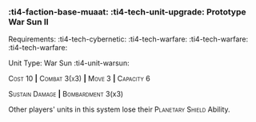 ### :ti4-faction-base-muaat: :ti4-tech-unit-upgrade: **Prototype War Sun II**

Requirements: :ti4-tech-cybernetic: :ti4-tech-warfare: :ti4-tech-warfare: :ti4-tech-warfare:

Unit Type: War Sun :ti4-unit-warsun:

<span style="font-variant:small-caps;">Cost 10</span> __|__ <span style="font-variant:small-caps;">Combat 3(x3)</span> __|__ <span style="font-variant:small-caps;">Move 3</span> __|__ <span style="font-variant:small-caps;">Capacity 6</span>

<span style="font-variant:small-caps;">Sustain Damage</span> __|__ <span style="font-variant:small-caps;">Bombardment</span> 3(x3)

Other players' units in this system lose their <span style="font-variant:small-caps;">Planetary Shield</span> Ability.
